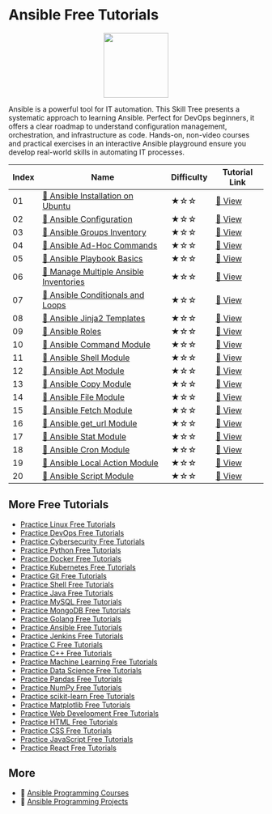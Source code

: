# Ansible Free Tutorials

<div align="center">
<img width="128px" src="https://file.labex.io/path/PBjrCC7U2Koq.png">
</div>

Ansible is a powerful tool for IT automation. This Skill Tree presents a systematic approach to learning Ansible. Perfect for DevOps beginners, it offers a clear roadmap to understand configuration management, orchestration, and infrastructure as code. Hands-on, non-video courses and practical exercises in an interactive Ansible playground ensure you develop real-world skills in automating IT processes.

|   Index | Name                                                                                                                   | Difficulty   | Tutorial Link                                                                           |
|---------|------------------------------------------------------------------------------------------------------------------------|--------------|-----------------------------------------------------------------------------------------|
|      01 | [📖 Ansible Installation on Ubuntu](https://labex.io/tutorials/ansible-ansible-installation-on-ubuntu-67172)            | ★☆☆          | [🔗 View](https://labex.io/tutorials/ansible-ansible-installation-on-ubuntu-67172)       |
|      02 | [📖 Ansible Configuration](https://labex.io/tutorials/ansible-ansible-configuration-390437)                             | ★☆☆          | [🔗 View](https://labex.io/tutorials/ansible-ansible-configuration-390437)               |
|      03 | [📖 Ansible Groups Inventory](https://labex.io/tutorials/ansible-ansible-groups-inventory-290160)                       | ★☆☆          | [🔗 View](https://labex.io/tutorials/ansible-ansible-groups-inventory-290160)            |
|      04 | [📖 Ansible Ad-Hoc Commands](https://labex.io/tutorials/ansible-ansible-ad-hoc-commands-390441)                         | ★☆☆          | [🔗 View](https://labex.io/tutorials/ansible-ansible-ad-hoc-commands-390441)             |
|      05 | [📖 Ansible Playbook Basics](https://labex.io/tutorials/ansible-ansible-playbook-basics-390426)                         | ★☆☆          | [🔗 View](https://labex.io/tutorials/ansible-ansible-playbook-basics-390426)             |
|      06 | [📖 Manage Multiple Ansible Inventories](https://labex.io/tutorials/ansible-manage-multiple-ansible-inventories-290193) | ★☆☆          | [🔗 View](https://labex.io/tutorials/ansible-manage-multiple-ansible-inventories-290193) |
|      07 | [📖 Ansible Conditionals and Loops](https://labex.io/tutorials/ansible-ansible-conditionals-and-loops-390455)           | ★☆☆          | [🔗 View](https://labex.io/tutorials/ansible-ansible-conditionals-and-loops-390455)      |
|      08 | [📖 Ansible Jinja2 Templates](https://labex.io/tutorials/ansible-ansible-jinja2-templates-390470)                       | ★☆☆          | [🔗 View](https://labex.io/tutorials/ansible-ansible-jinja2-templates-390470)            |
|      09 | [📖 Ansible Roles](https://labex.io/tutorials/ansible-ansible-roles-390467)                                             | ★☆☆          | [🔗 View](https://labex.io/tutorials/ansible-ansible-roles-390467)                       |
|      10 | [📖 Ansible Command Module](https://labex.io/tutorials/ansible-ansible-command-module-290161)                           | ★☆☆          | [🔗 View](https://labex.io/tutorials/ansible-ansible-command-module-290161)              |
|      11 | [📖 Ansible Shell Module](https://labex.io/tutorials/ansible-ansible-shell-module-289409)                               | ★☆☆          | [🔗 View](https://labex.io/tutorials/ansible-ansible-shell-module-289409)                |
|      12 | [📖 Ansible Apt Module](https://labex.io/tutorials/ansible-ansible-apt-module-289651)                                   | ★☆☆          | [🔗 View](https://labex.io/tutorials/ansible-ansible-apt-module-289651)                  |
|      13 | [📖 Ansible Copy Module](https://labex.io/tutorials/ansible-ansible-copy-module-289653)                                 | ★☆☆          | [🔗 View](https://labex.io/tutorials/ansible-ansible-copy-module-289653)                 |
|      14 | [📖 Ansible File Module](https://labex.io/tutorials/ansible-ansible-file-module-289654)                                 | ★☆☆          | [🔗 View](https://labex.io/tutorials/ansible-ansible-file-module-289654)                 |
|      15 | [📖 Ansible Fetch Module](https://labex.io/tutorials/ansible-ansible-fetch-module-290159)                               | ★☆☆          | [🔗 View](https://labex.io/tutorials/ansible-ansible-fetch-module-290159)                |
|      16 | [📖 Ansible get_url Module](https://labex.io/tutorials/ansible-ansible-get-url-module-290188)                           | ★☆☆          | [🔗 View](https://labex.io/tutorials/ansible-ansible-get-url-module-290188)              |
|      17 | [📖 Ansible Stat Module](https://labex.io/tutorials/ansible-ansible-stat-module-290192)                                 | ★☆☆          | [🔗 View](https://labex.io/tutorials/ansible-ansible-stat-module-290192)                 |
|      18 | [📖 Ansible Cron Module](https://labex.io/tutorials/ansible-ansible-cron-module-290157)                                 | ★☆☆          | [🔗 View](https://labex.io/tutorials/ansible-ansible-cron-module-290157)                 |
|      19 | [📖 Ansible Local Action Module](https://labex.io/tutorials/ansible-ansible-local-action-module-290189)                 | ★☆☆          | [🔗 View](https://labex.io/tutorials/ansible-ansible-local-action-module-290189)         |
|      20 | [📖 Ansible Script Module](https://labex.io/tutorials/ansible-ansible-script-module-289411)                             | ★☆☆          | [🔗 View](https://labex.io/tutorials/ansible-ansible-script-module-289411)               |

## More Free Tutorials

- [Practice Linux Free Tutorials](https://github.com/labex-labs/linux-free-tutorials)
- [Practice DevOps Free Tutorials](https://github.com/labex-labs/devops-free-tutorials)
- [Practice Cybersecurity Free Tutorials](https://github.com/labex-labs/cybersecurity-free-tutorials)
- [Practice Python Free Tutorials](https://github.com/labex-labs/python-free-tutorials)
- [Practice Docker Free Tutorials](https://github.com/labex-labs/docker-free-tutorials)
- [Practice Kubernetes Free Tutorials](https://github.com/labex-labs/kubernetes-free-tutorials)
- [Practice Git Free Tutorials](https://github.com/labex-labs/git-free-tutorials)
- [Practice Shell Free Tutorials](https://github.com/labex-labs/shell-free-tutorials)
- [Practice Java Free Tutorials](https://github.com/labex-labs/java-free-tutorials)
- [Practice MySQL Free Tutorials](https://github.com/labex-labs/mysql-free-tutorials)
- [Practice MongoDB Free Tutorials](https://github.com/labex-labs/mongodb-free-tutorials)
- [Practice Golang Free Tutorials](https://github.com/labex-labs/go-free-tutorials)
- [Practice Ansible Free Tutorials](https://github.com/labex-labs/ansible-free-tutorials)
- [Practice Jenkins Free Tutorials](https://github.com/labex-labs/jenkins-free-tutorials)
- [Practice C Free Tutorials](https://github.com/labex-labs/c-free-tutorials)
- [Practice C++ Free Tutorials](https://github.com/labex-labs/cpp-free-tutorials)
- [Practice Machine Learning Free Tutorials](https://github.com/labex-labs/ml-free-tutorials)
- [Practice Data Science Free Tutorials](https://github.com/labex-labs/data-science-free-tutorials)
- [Practice Pandas Free Tutorials](https://github.com/labex-labs/pandas-free-tutorials)
- [Practice NumPy Free Tutorials](https://github.com/labex-labs/numpy-free-tutorials)
- [Practice scikit-learn Free Tutorials](https://github.com/labex-labs/sklearn-free-tutorials)
- [Practice Matplotlib Free Tutorials](https://github.com/labex-labs/matplotlib-free-tutorials)
- [Practice Web Development Free Tutorials](https://github.com/labex-labs/web-development-free-tutorials)
- [Practice HTML Free Tutorials](https://github.com/labex-labs/html-free-tutorials)
- [Practice CSS Free Tutorials](https://github.com/labex-labs/css-free-tutorials)
- [Practice JavaScript Free Tutorials](https://github.com/labex-labs/javascript-free-tutorials)
- [Practice React Free Tutorials](https://github.com/labex-labs/react-free-tutorials)


## More

- 🔗 [Ansible Programming Courses](https://github.com/labex-labs/awesome-programming-courses)
- 🔗 [Ansible Programming Projects](https://github.com/labex-labs/awesome-programming-projects)

